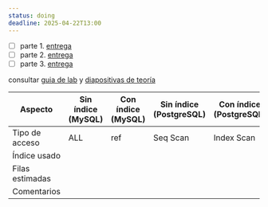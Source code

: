 ```yaml
---
status: doing
deadline: 2025-04-22T13:00
---
```

- [ ] parte 1. [entrega](https://goldendataai.com/mod/assign/view.php?id=86)
- [ ] parte 2. [entrega](https://goldendataai.com/mod/assign/view.php?id=87)
- [ ] parte 3. [entrega](https://goldendataai.com/mod/assign/view.php?id=88)

consultar [guia de lab](pdf/db2-labo-guia-s4.pdf) y [diapositivas de teoría](../../source-material/lectures/pdf/unmsm-db2-s4.pdf)


| Aspecto         | Sin índice<br>(MySQL) | Con índice<br>(MySQL) | Sin índice<br>(PostgreSQL) | Con índice<br>(PostgreSQL) |
| --------------- | --------------------- | --------------------- | -------------------------- | -------------------------- |
| Tipo de acceso  | ALL                   | ref                   | Seq Scan                   | Index Scan                 |
| Índice usado    |                       |                       |                            |                            |
| Filas estimadas |                       |                       |                            |                            |
| Comentarios     |                       |                       |                            |                            |
